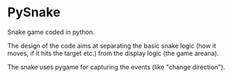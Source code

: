 # PySnake
Snake game coded in python.

The design of the code aims at separating the basic snake logic (how it moves, if it hits the target etc.) from the display logic (the game areana).

The snake uses pygame for capturing the events (like "change direction").
